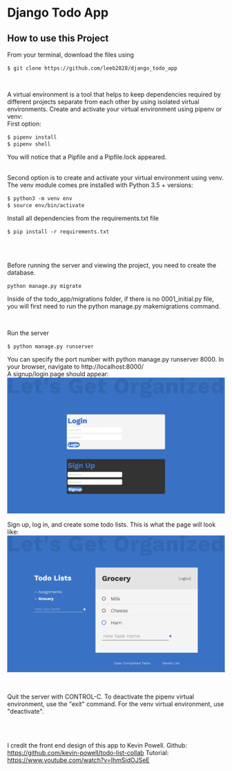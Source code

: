 # Django Todo App
## How to use this Project

From your terminal, download the files using
```
$ git clone https://github.com/leeb2828/django_todo_app
```
<br />

A virtual environment is a tool that helps to keep dependencies required by
different projects separate from each other by using isolated virtual environments.
Create and activate your virtual environment using pipenv or venv:
<br />
First option:
```
$ pipenv install
$ pipenv shell
```
You will notice that a Pipfile and a Pipfile.lock appeared.

<br />
Second option is to create and activate your virtual environment using venv. The venv module comes 
pre installed with Python 3.5 + versions:

```
$ python3 -m venv env
$ source env/bin/activate
```

Install all dependencies from the requirements.txt file
```
$ pip install -r requirements.txt
```

<br />
<br />

Before running the server and viewing the project, you need to create the database.
```
python manage.py migrate
```
Inside of the todo_app/migrations folder, if there is no 0001_initial.py file, you will first 
need to run the python manage.py makemigrations command.

<br />

Run the server
```
$ python manage.py runserver
```
You can specify the port number with python manage.py runserver 8000.
In your browser, navigate to http://localhost:8000/ 
<br />
A signup/login page should appear:
![Project Image](project_images/login_page.png)

Sign up, log in, and create some todo lists. This is what the page will look like:
![Project Image](project_images/todo_lists.png)

<br />

Quit the server with CONTROL-C.
To deactivate the pipenv virtual environment, use the "exit" command.
For the venv virtual environment, use "deactivate".

<br />
<br />

I credit the front end design of this app to Kevin Powell.
Github: https://github.com/kevin-powell/todo-list-collab 
Tutorial: https://www.youtube.com/watch?v=IhmSidOJSeE
